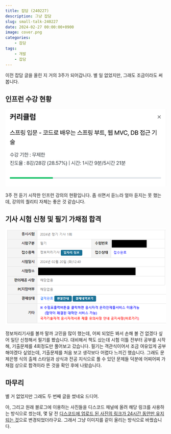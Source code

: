 ```yaml
---
title: 잡담 (240227)
description: 그냥 잡담
slug: small-talk-240227
date: 2024-02-27 00:00:00+0900
image: cover.png
categories:
    - 잡담
tags:
    - 개발
    - 잡담
---
```


이전 잡담 글을 올린 지 거의 3주가 되어갑니다. 별 일 없었지만, 그래도 조금이라도 써 봅니다.

## 인프런 수강 현황

![인프런](inflearn_status.png)

3주 전 듣기 시작한 인프런 강의의 현황입니다. 좀 쉬면서 듣느라 얼마 듣지는 못 했는데, 강의의 퀄리티 자체는 좋은 것 같습니다.

## 기사 시험 신청 및 필기 가채점 합격

![기사 시험 접수](apply_engineer_exam.png)

정보처리기사를 볼까 말까 고민을 많이 했는데, 어찌 되었든 봐서 손해 볼 건 없겠다 싶어 일단 신청해서 필기를 봤습니다. 대비해서 책도 샀는데 시험 이틀 전부터 공부를 시작해, 기출문제를 4회정도만 풀어보고 갔습니다. 필기는 객관식이어서 조금 여유있게 공부해야겠다 싶었는데, 기출문제를 처음 보고 생각보다 어렵다 느끼긴 했습니다. 그래도 문제은행 식의 출제 스타일과 상식과 전공 지식으로 풀 수 있던 문제들 덕분에 어찌어찌 가채점 상으로 합격이라 뜬 것을 확인 후에 나왔습니다.

## 마무리

별 거 없었지만 그래도 두 번째 글을 썼네요 드디어.

아, 그리고 원래 블로그에 이용하는 사진들을 디스코드 채널에 올려 해당 링크를 사용하는 방식으로 썼는데, 몇 달 전 [디스코드에 업로드 된 사진의 링크가 24시간 동안만 유지되는 것](https://www.engadget.com/discord-is-switching-to-expiring-links-for-files-shared-off-platform-202533531.html)으로 변경되었더라구요. 그래서 그냥 이미지를 같이 올리는 방식으로 바꿨습니다.

